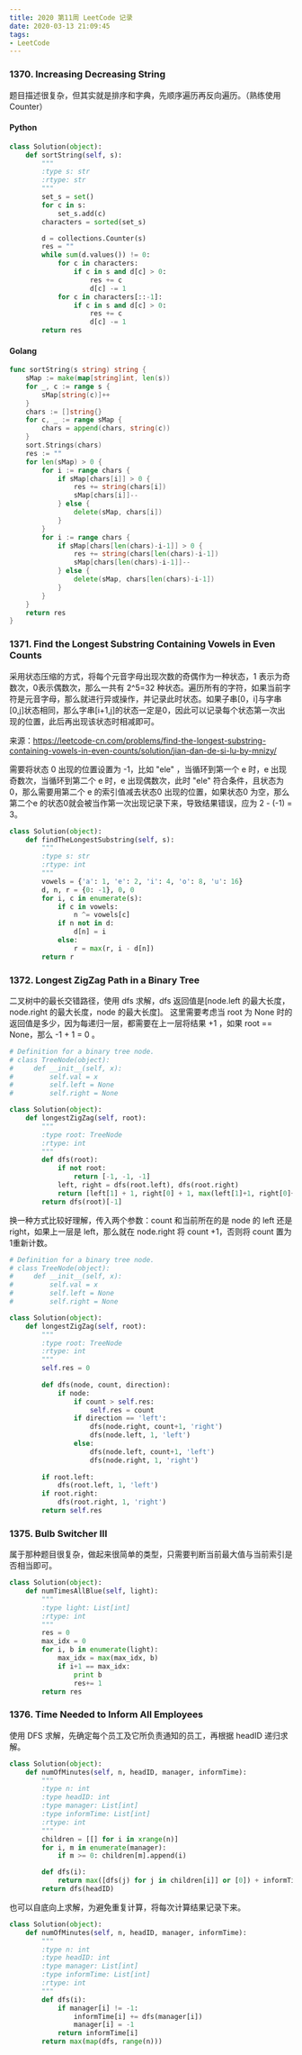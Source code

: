 ```yaml
---
title: 2020 第11周 LeetCode 记录
date: 2020-03-13 21:09:45
tags:
- LeetCode
---
```



### 1370. Increasing Decreasing String

题目描述很复杂，但其实就是排序和字典，先顺序遍历再反向遍历。（熟练使用 Counter）

#### Python

```python
class Solution(object):
    def sortString(self, s):
        """
        :type s: str
        :rtype: str
        """
        set_s = set()
        for c in s:
			set_s.add(c)
        characters = sorted(set_s)

        d = collections.Counter(s)
        res = ""
        while sum(d.values()) != 0:
            for c in characters:
                if c in s and d[c] > 0:
                    res += c
                    d[c] -= 1
            for c in characters[::-1]:
                if c in s and d[c] > 0:
                    res += c
                    d[c] -= 1
        return res
```

#### Golang

```go
func sortString(s string) string {
	sMap := make(map[string]int, len(s))
	for _, c := range s {
		sMap[string(c)]++
	}
	chars := []string{}
	for c, _ := range sMap {
		chars = append(chars, string(c))
	}
	sort.Strings(chars)
	res := ""
	for len(sMap) > 0 {
		for i := range chars {
			if sMap[chars[i]] > 0 {
				res += string(chars[i])
				sMap[chars[i]]--
			} else {
				delete(sMap, chars[i])
			}
		}
		for i := range chars {
			if sMap[chars[len(chars)-i-1]] > 0 {
				res += string(chars[len(chars)-i-1])
				sMap[chars[len(chars)-i-1]]--
			} else {
				delete(sMap, chars[len(chars)-i-1])
			}
		}
	}
	return res
}
```

### 1371. Find the Longest Substring Containing Vowels in Even Counts

采用状态压缩的方式，将每个元音字母出现次数的奇偶作为一种状态，1 表示为奇数次，0表示偶数次，那么一共有 2^5=32 种状态。遍历所有的字符，如果当前字符是元音字母，那么就进行异或操作，并记录此时状态。如果子串[0，i]与字串[0,j]状态相同，那么字串[i+1,j]的状态一定是0，因此可以记录每个状态第一次出现的位置，此后再出现该状态时相减即可。

来源：https://leetcode-cn.com/problems/find-the-longest-substring-containing-vowels-in-even-counts/solution/jian-dan-de-si-lu-by-mnizy/


需要将状态 0 出现的位置设置为 -1，比如 "ele" ，当循环到第一个 e 时，e 出现奇数次，当循环到第二个 e 时，e 出现偶数次，此时 "ele" 符合条件，且状态为 0，那么需要用第二个 e 的索引值减去状态0 出现的位置，如果状态0 为空，那么第二个e 的状态0就会被当作第一次出现记录下来，导致结果错误，应为 2 - (-1) = 3。


```python
class Solution(object):
    def findTheLongestSubstring(self, s):
        """
        :type s: str
        :rtype: int
        """
        vowels = {'a': 1, 'e': 2, 'i': 4, 'o': 8, 'u': 16}
        d, n, r = {0: -1}, 0, 0
        for i, c in enumerate(s):
            if c in vowels:
                n ^= vowels[c]
            if n not in d:
                d[n] = i
            else:
                r = max(r, i - d[n])
        return r
```


### 1372. Longest ZigZag Path in a Binary Tree


二叉树中的最长交错路径，使用 dfs 求解，dfs 返回值是[node.left 的最大长度，node.right 的最大长度，node 的最大长度]。
这里需要考虑当 root 为 None 时的返回值是多少，因为每递归一层，都需要在上一层将结果 +1 ，如果 root == None，那么 -1 + 1 = 0 。

```python
# Definition for a binary tree node.
# class TreeNode(object):
#     def __init__(self, x):
#         self.val = x
#         self.left = None
#         self.right = None

class Solution(object):
    def longestZigZag(self, root):
        """
        :type root: TreeNode
        :rtype: int
        """
        def dfs(root):
            if not root:
                return [-1, -1, -1]
            left, right = dfs(root.left), dfs(root.right)
            return [left[1] + 1, right[0] + 1, max(left[1]+1, right[0]+1, left[2], right[2])]
        return dfs(root)[-1]

```

换一种方式比较好理解，传入两个参数：count 和当前所在的是 node 的 left 还是 right，如果上一层是 left，那么就在 node.right 将 count +1，否则将 count 置为1重新计数。

```python
# Definition for a binary tree node.
# class TreeNode(object):
#     def __init__(self, x):
#         self.val = x
#         self.left = None
#         self.right = None

class Solution(object):
    def longestZigZag(self, root):
        """
        :type root: TreeNode
        :rtype: int
        """
        self.res = 0
        
        def dfs(node, count, direction):
            if node:
                if count > self.res:
                    self.res = count
                if direction == 'left':
                    dfs(node.right, count+1, 'right')
                    dfs(node.left, 1, 'left')
                else:
                    dfs(node.left, count+1, 'left')
                    dfs(node.right, 1, 'right')
        
        if root.left:
            dfs(root.left, 1, 'left')
        if root.right:
            dfs(root.right, 1, 'right')
        return self.res
```


### 1375. Bulb Switcher III

属于那种题目很复杂，做起来很简单的类型，只需要判断当前最大值与当前索引是否相当即可。


```python
class Solution(object):
    def numTimesAllBlue(self, light):
        """
        :type light: List[int]
        :rtype: int
        """
        res = 0
        max_idx = 0
        for i, b in enumerate(light):
            max_idx = max(max_idx, b)
            if i+1 == max_idx:
                print b
                res+= 1
        return res
```


### 1376. Time Needed to Inform All Employees

使用 DFS 求解，先确定每个员工及它所负责通知的员工，再根据 headID 递归求解。


```python
class Solution(object):
    def numOfMinutes(self, n, headID, manager, informTime):
        """
        :type n: int
        :type headID: int
        :type manager: List[int]
        :type informTime: List[int]
        :rtype: int
        """
        children = [[] for i in xrange(n)]
        for i, m in enumerate(manager):
            if m >= 0: children[m].append(i)

        def dfs(i):
            return max([dfs(j) for j in children[i]] or [0]) + informTime[i]
        return dfs(headID)
```

也可以自底向上求解，为避免重复计算，将每次计算结果记录下来。

```python
class Solution(object):
    def numOfMinutes(self, n, headID, manager, informTime):
        """
        :type n: int
        :type headID: int
        :type manager: List[int]
        :type informTime: List[int]
        :rtype: int
        """
        def dfs(i):
            if manager[i] != -1:
                informTime[i] += dfs(manager[i])
                manager[i] = -1
            return informTime[i]
        return max(map(dfs, range(n)))
```